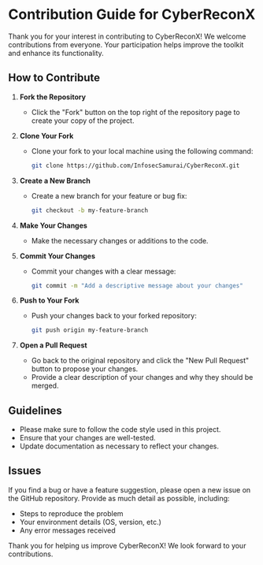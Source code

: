 # Contribution Guide for CyberReconX

Thank you for your interest in contributing to CyberReconX! We welcome contributions from everyone. Your participation helps improve the toolkit and enhance its functionality.

## How to Contribute

1. **Fork the Repository**
   - Click the "Fork" button on the top right of the repository page to create your copy of the project.

2. **Clone Your Fork**
   - Clone your fork to your local machine using the following command:
     ```bash
     git clone https://github.com/InfosecSamurai/CyberReconX.git
     ```

3. **Create a New Branch**
   - Create a new branch for your feature or bug fix:
     ```bash
     git checkout -b my-feature-branch
     ```

4. **Make Your Changes**
   - Make the necessary changes or additions to the code.

5. **Commit Your Changes**
   - Commit your changes with a clear message:
     ```bash
     git commit -m "Add a descriptive message about your changes"
     ```

6. **Push to Your Fork**
   - Push your changes back to your forked repository:
     ```bash
     git push origin my-feature-branch
     ```

7. **Open a Pull Request**
   - Go back to the original repository and click the "New Pull Request" button to propose your changes.
   - Provide a clear description of your changes and why they should be merged.

## Guidelines
- Please make sure to follow the code style used in this project.
- Ensure that your changes are well-tested.
- Update documentation as necessary to reflect your changes.

## Issues
If you find a bug or have a feature suggestion, please open a new issue on the GitHub repository. Provide as much detail as possible, including:
- Steps to reproduce the problem
- Your environment details (OS, version, etc.)
- Any error messages received

Thank you for helping us improve CyberReconX! We look forward to your contributions.
